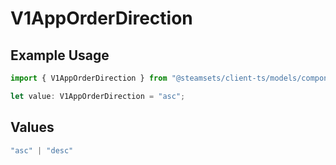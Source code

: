 # V1AppOrderDirection

## Example Usage

```typescript
import { V1AppOrderDirection } from "@steamsets/client-ts/models/components";

let value: V1AppOrderDirection = "asc";
```

## Values

```typescript
"asc" | "desc"
```